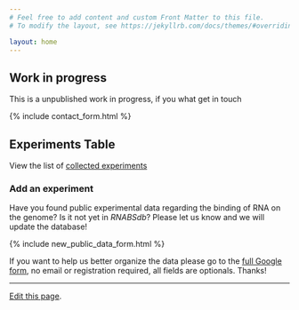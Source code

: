 ```yaml
---
# Feel free to add content and custom Front Matter to this file.
# To modify the layout, see https://jekyllrb.com/docs/themes/#overriding-theme-defaults

layout: home
---
```


<!-- For more details see [Basic writing and formatting syntax](https://docs.github.com/en/github/writing-on-github/getting-started-with-writing-and-formatting-on-github/basic-writing-and-formatting-syntax). 

### Jekyll Themes

Your Pages site will use the layout and styles from the Jekyll theme you have selected in your [repository settings](https://github.com/molinerisLab/RNABSdb/settings/pages). The name of this theme is saved in the Jekyll `_config.yml` configuration file.

### Support or Contact

Having trouble with Pages? Check out our [documentation](https://docs.github.com/categories/github-pages-basics/) or [contact support](https://support.github.com/contact) and we’ll help you sort it out.

-->
## Work in progress
This is a unpublished work in progress, if you what get in touch

{% include contact_form.html %}


## Experiments Table
View the list of [collected experiments](experiments_table)

### Add an experiment
Have you found public experimental data regarding the binding of RNA on the genome? Is it not yet in *RNABSdb*? Please let us know and we will update the database!

{% include new_public_data_form.html %}

If you want to help us better organize the data please go to the [full Google form](https://docs.google.com/forms/d/e/1FAIpQLSdKV6HKGrhoiFCRUoUkID0PG_gKEpH_VOkvyUsBLRBpXj2u_g/viewform?usp=sf_link), no email or registration required, all fields are optionals. Thanks!


------------
[Edit this page](https://github.com/molinerisLab/RNABSdb/edit/gh-pages/index.md).
